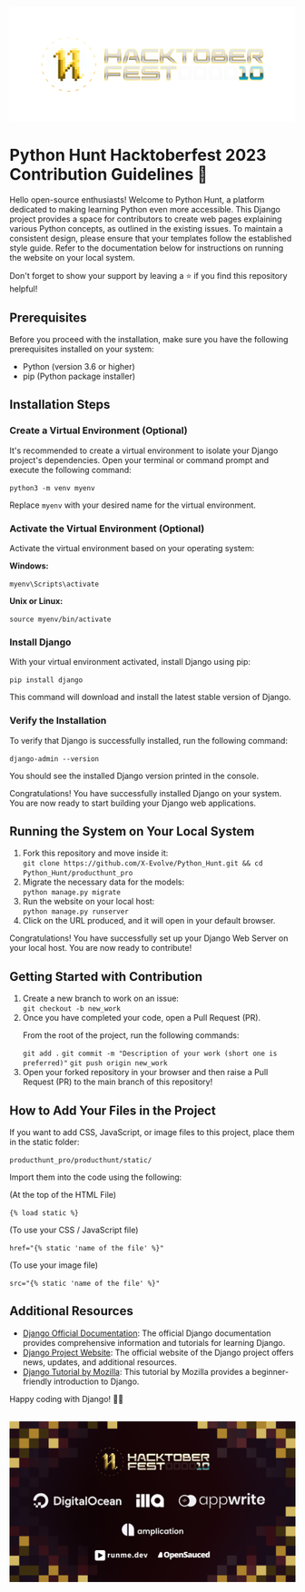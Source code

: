 
<img src="Organizers_Kit/05_logo_set/hf10_horizontal_logos/cmyk/hf10_horz_fcl_cmyk.png" alt="My Image">


<h1>Python Hunt Hacktoberfest 2023 Contribution Guidelines 💙</h1>
   <p>Hello open-source enthusiasts! Welcome to Python Hunt, a platform dedicated to making learning Python even more accessible. This Django project provides a space for contributors to create web pages explaining various Python concepts, as outlined in the existing issues. To maintain a consistent design, please ensure that your templates follow the established style guide. Refer to the documentation below for instructions on running the website on your local system.</p>
    <p>Don't forget to show your support by leaving a ⭐ if you find this repository helpful!</p>
    <h2>Prerequisites</h2>
    <p>Before you proceed with the installation, make sure you have the following prerequisites installed on your system:</p>
    <ul>
        <li>Python (version 3.6 or higher)</li>
        <li>pip (Python package installer)</li>
    </ul>
    <h2>Installation Steps</h2>
    <h3>Create a Virtual Environment (Optional)</h3>
    <p>It's recommended to create a virtual environment to isolate your Django project's dependencies. Open your terminal or command prompt and execute the following command:</p>
    <code>python3 -m venv myenv</code>
    <p>Replace <code>myenv</code> with your desired name for the virtual environment.</p>
    <h3>Activate the Virtual Environment (Optional)</h3>
    <p>Activate the virtual environment based on your operating system:</p>
    <p><strong>Windows:</strong></p>
    <code>myenv\Scripts\activate</code>
    <p><strong>Unix or Linux:</strong></p>
    <code>source myenv/bin/activate</code>
    <h3>Install Django</h3>
    <p>With your virtual environment activated, install Django using pip:</p>
    <code>pip install django</code>
    <p>This command will download and install the latest stable version of Django.</p>
    <h3>Verify the Installation</h3>
    <p>To verify that Django is successfully installed, run the following command:</p>
    <code>django-admin --version</code>
    <p>You should see the installed Django version printed in the console.</p>
    <p>Congratulations! You have successfully installed Django on your system. You are now ready to start building your Django web applications.</p>
    <h2>Running the System on Your Local System</h2>
    <ol>
        <li>Fork this repository and move inside it:</li>
        <code>git clone https://github.com/X-Evolve/Python_Hunt.git &amp;&amp; cd Python_Hunt/producthunt_pro</code>
        <li>Migrate the necessary data for the models:</li>
        <code>python manage.py migrate</code>
        <li>Run the website on your local host:</li>
        <code>python manage.py runserver</code>
        <li>Click on the URL produced, and it will open in your default browser.</li>
    </ol>
    <p>Congratulations! You have successfully set up your Django Web Server on your local host. You are now ready to contribute!</p>
    <h2>Getting Started with Contribution</h2>
    <ol>
        <li>Create a new branch to work on an issue:</li>
        <code>git checkout -b new_work</code>
        <li>Once you have completed your code, open a Pull Request (PR).</li>
        <p>From the root of the project, run the following commands:</p>
        <code>git add .</code>
        <code>git commit -m "Description of your work (short one is preferred)"</code>
        <code>git push origin new_work</code>
        <li>Open your forked repository in your browser and then raise a Pull Request (PR) to the main branch of this repository!</li>
    </ol>
    <h2>How to Add Your Files in the Project</h2>
    <p>If you want to add CSS, JavaScript, or image files to this project, place them in the static folder:</p>
    <code>producthunt_pro/producthunt/static/</code>
    <p>Import them into the code using the following:</p>
    <p>(At the top of the HTML File)</p>
    <code>{% load static %}</code>
    <p>(To use your CSS / JavaScript file)</p>
    <code>href="{% static 'name of the file' %}"</code>
    <p>(To use your image file)</p>
    <code>src="{% static 'name of the file' %}"</code>
    <h2>Additional Resources</h2>
    <ul>
        <li><a href="https://docs.djangoproject.com/">Django Official Documentation</a>: The official Django documentation provides comprehensive information and tutorials for learning Django.</li>
        <li><a href="https://www.djangoproject.com/">Django Project Website</a>: The official website of the Django project offers news, updates, and additional resources.</li>
        <li><a href="https://developer.mozilla.org/en-US/docs/Learn/Server-side/Django">Django Tutorial by Mozilla</a>: This tutorial by Mozilla provides a beginner-friendly introduction to Django.</li>
    </ul>
    <p>Happy coding with Django! 🐍💙</p>
    <br>

<img src="Organizers_Kit/06_banners/hf10_logo_wall/hf10_logo_wall_1920x1080.png" alt="My Image">

